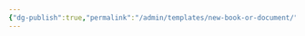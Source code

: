 ```yaml
---
{"dg-publish":true,"permalink":"/admin/templates/new-book-or-document/","hide":true,"updated":"2025-07-03T21:44:16.589+01:00"}
---
```



